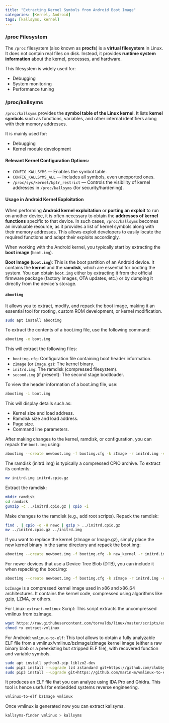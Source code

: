 ```yaml
---
title: "Extracting Kernel Symbols from Android Boot Image"
categories: [Kernel, Android]
tags: [kallsyms, kernel]
---
```


### **/proc Filesystem**

The `/proc` filesystem (also known as **procfs**) is a **virtual filesystem** in Linux. It does not contain real files on disk. Instead, it provides **runtime system information** about the kernel, processes, and hardware.

This filesystem is widely used for:

- Debugging
- System monitoring
- Performance tuning

### **/proc/kallsyms**

`/proc/kallsyms` provides the **symbol table of the Linux kernel**. It lists **kernel symbols** such as functions, variables, and other internal identifiers along with their memory addresses.

It is mainly used for:

- Debugging
- Kernel module development

#### **Relevant Kernel Configuration Options:**

- `CONFIG_KALLSYMS` — Enables the symbol table.    
- `CONFIG_KALLSYMS_ALL` — Includes all symbols, even unexported ones.
- `/proc/sys/kernel/kptr_restrict` — Controls the visibility of kernel addresses in `/proc/kallsyms` (for security/hardening).    

#### **Usage in Android Kernel Exploitation**

When performing **Android kernel exploitation** or **porting an exploit** to run on another device, it is often necessary to obtain the **addresses of kernel functions** specific to that device. In such cases, `/proc/kallsyms` becomes an invaluable resource, as it provides a list of kernel symbols along with their memory addresses. This allows exploit developers to easily locate the required functions and adapt their exploits accordingly.

When working with the Android kernel, you typically start by extracting the **boot image** (`boot.img`).

**Boot Image (`boot.img`)**: This is the boot partition of an Android device. It contains the **kernel** and the **ramdisk**, which are essential for booting the system. You can obtain `boot.img` either by extracting it from the official firmware package (factory images, OTA updates, etc.) or by dumping it directly from the device's storage.

#### `abootimg`

It allows you to extract, modify, and repack the boot image, making it an essential tool for rooting, custom ROM development, or kernel modification. 

```bash
sudo apt install abootimg
```

To extract the contents of a boot.img file, use the following command:

```bash
abootimg -x boot.img
```

This will extract the following files:
- `bootimg.cfg`: Configuration file containing boot header information.
- `zImage` (or `Image.gz`): The kernel binary.
- `initrd.img`: The ramdisk (compressed filesystem).
- `second.img` (if present): The second stage bootloader.

To view the header information of a boot.img file, use:
```bash
abootimg -i boot.img
```

This will display details such as:
- Kernel size and load address.
- Ramdisk size and load address.
- Page size.
- Command line parameters.


After making changes to the kernel, ramdisk, or configuration, you can repack the `boot.img` using:

```bash
abootimg --create newboot.img -f bootimg.cfg -k zImage -r initrd.img -s second.img
```


The ramdisk (initrd.img) is typically a compressed CPIO archive. To extract its contents:

```bash
mv initrd.img initrd.cpio.gz
```

Extract the ramdisk:
```bash
mkdir ramdisk
cd ramdisk
gunzip -c ../initrd.cpio.gz | cpio -i
```

Make changes to the ramdisk (e.g., add root scripts).
Repack the ramdisk:
```bash
find . | cpio -o -H newc | gzip > ../initrd.cpio.gz
mv ../initrd.cpio.gz ../initrd.img
```

If you want to replace the kernel (zImage or Image.gz), simply place the new kernel binary in the same directory and repack the boot.img:

```bash
abootimg --create newboot.img -f bootimg.cfg -k new_kernel -r initrd.img
```

For newer devices that use a Device Tree Blob (DTB), you can include it when repacking the boot.img:

```bash
abootimg --create newboot.img -f bootimg.cfg -k zImage -r initrd.img -d dtb
```


`bzImage` is a compressed kernel image used in x86 and x86_64 architectures. It contains the kernel code, compressed using algorithms like gzip, LZMA, or others.

For Linux:
`extract-vmlinux` Script: This script extracts the uncompressed vmlinux from bzImage.

```bash
wget https://raw.githubusercontent.com/torvalds/linux/master/scripts/extract-vmlinux
chmod +x extract-vmlinux
```

For Android:
`vmlinux-to-elf`:
This tool allows to obtain a fully analyzable ELF file from a vmlinux/vmlinuz/bzImage/zImage kernel image (either a raw binary blob or a preexisting but stripped ELF file), with recovered function and variable symbols.

```bash
sudo apt install python3-pip liblzo2-dev
sudo pip3 install --upgrade lz4 zstandard git+https://github.com/clubby789/python-lzo@b4e39df
sudo pip3 install --upgrade git+https://github.com/marin-m/vmlinux-to-elf
```

It produces an ELF file that you can analyze using IDA Pro and Ghidra. This tool is hence useful for embedded systems reverse engineering.


```bash
vmlinux-to-elf bzImage vmlinux
```

Once vmlinux is generated now you can extract kallsyms.

```bash
kallsyms-finder vmlinux > kallsyms
```

